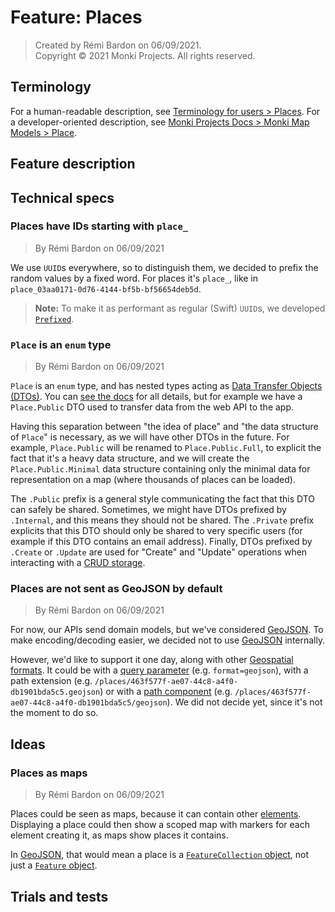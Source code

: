 # Feature: Places

> Created by Rémi Bardon on 06/09/2021.  
> Copyright © 2021 Monki Projects. All rights reserved.

## Terminology

For a human-readable description, see [Terminology for users > Places](./terminology-for-users.md#places). For a developer-oriented description, see [Monki Projects Docs > Monki Map Models > Place](https://docs.monkiprojects.com/monki-projects-model-swift/monki-map-model/Place/).

## Feature description

<!-- TODO -->

## Technical specs

### Places have IDs starting with `place_`

> By Rémi Bardon on 06/09/2021

We use `UUID`s everywhere, so to distinguish them, we decided to prefix the random values
by a fixed word.
For places it's `place_`, like in `place_03aa0171-0d76-4144-bf5b-bf56654deb5d`.

> **Note:** To make it as performant as regular (Swift) `UUID`s,
> we developed [`Prefixed`](https://github.com/RemiBardon/swift-prefixed-type).

### `Place` is an `enum` type

> By Rémi Bardon on 06/09/2021

`Place` is an `enum` type, and has nested types acting as
[Data Transfer Objects (DTOs)](https://en.wikipedia.org/wiki/Data_transfer_object).
You can [see the docs](https://docs.monkiprojects.com/monki-projects-model-swift/monki-map-model/Place/)
for all details, but for example we have a `Place.Public` DTO used to transfer data
from the web API to the app.

Having this separation between "the idea of place" and "the data structure of `Place`" is necessary,
as we will have other DTOs in the future.
For example, `Place.Public` will be renamed to `Place.Public.Full`,
to explicit the fact that it's a heavy data structure,
and we will create the `Place.Public.Minimal` data structure containing only the minimal data
for representation on a map (where thousands of places can be loaded).

The `.Public` prefix is a general style <!-- TODO: Insert link to doc page here -->
communicating the fact that this DTO can safely be shared.
Sometimes, we might have DTOs prefixed by `.Internal`, and this means they should not be shared.
The `.Private` prefix explicits that this DTO should only be shared to very specific users
(for example if this DTO contains an email address).
Finally, DTOs prefixed by `.Create` or `.Update` are used for "Create" and "Update" operations
when interacting with a [CRUD storage](https://en.wikipedia.org/wiki/Create,_read,_update_and_delete).

### Places are not sent as GeoJSON by default

> By Rémi Bardon on 06/09/2021

For now, our APIs send domain models, but we've considered [GeoJSON].
To make encoding/decoding easier, we decided not to use [GeoJSON] internally.

However, we'd like to support it one day, along with other
[Geospatial formats](https://gisgeography.com/gis-formats/).
It could be
with a [query parameter](https://en.wikipedia.org/wiki/Query_string) (e.g. `format=geojson`),
with a path extension (e.g. `/places/463f577f-ae07-44c8-a4f0-db1901bda5c5.geojson`)
or with a [path component](https://datatracker.ietf.org/doc/html/rfc2396#section-3.3)
(e.g. `/places/463f577f-ae07-44c8-a4f0-db1901bda5c5/geojson`).
We did not decide yet, since it's not the moment to do so.

## Ideas

### Places as maps

> By Rémi Bardon on 06/09/2021

Places could be seen as maps, because it can contain other [elements](./terminology-for-users.md#place-elements).
Displaying a place could then show a scoped map with markers for each element creating it,
as maps show places it contains.

In [GeoJSON], that would mean a place is
a [`FeatureCollection` object](https://datatracker.ietf.org/doc/html/rfc7946#section-3.3),
not just a [`Feature` object](https://datatracker.ietf.org/doc/html/rfc7946#section-3.2).

## Trials and tests

<!-- TODO -->

[GeoJSON]: https://geojson.org
